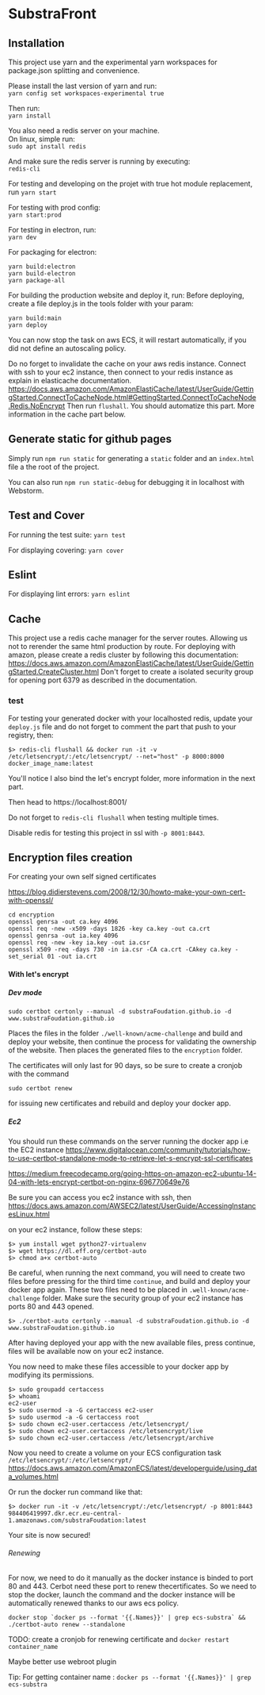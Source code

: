 # SubstraFront

## Installation

This project use yarn and the experimental yarn workspaces for package.json splitting and convenience.

Please install the last version of yarn and run:<br/>
`yarn config set workspaces-experimental true`

Then run:<br/>
`yarn install`

You also need a redis server on your machine.<br/>
On linux, simple run:<br/>
`sudo apt install redis`

And make sure the redis server is running by executing:<br/>
`redis-cli`


For testing and developing on the projet with true hot module replacement, run
`yarn start`

For testing with prod config:<br/>
`yarn start:prod`

For testing in electron, run:<br/>
`yarn dev`

For packaging for electron:
```
yarn build:electron
yarn build-electron
yarn package-all
```

For building the production website and deploy it, run:
Before deploying, create a file deploy.js in the tools folder with your param:
```
yarn build:main
yarn deploy
```

You can now stop the task on aws ECS, it will restart automatically, if you did not define an autoscaling policy.

Do no forget to invalidate the cache on your aws redis instance.
Connect with ssh to your ec2 instance, then connect to your redis instance as explain in elasticache documentation.
https://docs.aws.amazon.com/AmazonElastiCache/latest/UserGuide/GettingStarted.ConnectToCacheNode.html#GettingStarted.ConnectToCacheNode.Redis.NoEncrypt
Then run `flushall`. You should automatize this part.
More information in the cache part below.

## Generate static for github pages

Simply run `npm run static` for generating a `static` folder and an `index.html` file a the root of the project.

You can also run `npm run static-debug` for debugging it in localhost with Webstorm.

## Test and Cover

For running the test suite:
`yarn test`

For displaying covering:
`yarn cover`


## Eslint

For displaying lint errors:
`yarn eslint`

## Cache

This project use a redis cache manager for the server routes. Allowing us not to rerender the same html production by route.
For deploying with amazon, please create a redis cluster by following this documentation:
https://docs.aws.amazon.com/AmazonElastiCache/latest/UserGuide/GettingStarted.CreateCluster.html
Don't forget to create a isolated security group for opening port 6379 as described in the documentation.

### test
For testing your generated docker with your localhosted redis, update your `deploy.js` file and do not forget to comment the part that push to your registry, then:
```shell
$> redis-cli flushall && docker run -it -v /etc/letsencrypt/:/etc/letsencrypt/ --net="host" -p 8000:8000 docker_image_name:latest
```

You'll notice I also bind the let's encrypt folder, more information in the next part.

Then head to https://localhost:8001/

Do not forget to `redis-cli flushall` when testing multiple times.

Disable redis for testing this project in ssl with `-p 8001:8443`.

## Encryption files creation

For creating your own self signed certificates

https://blog.didierstevens.com/2008/12/30/howto-make-your-own-cert-with-openssl/
```shell
cd encryption
openssl genrsa -out ca.key 4096
openssl req -new -x509 -days 1826 -key ca.key -out ca.crt
openssl genrsa -out ia.key 4096
openssl req -new -key ia.key -out ia.csr
openssl x509 -req -days 730 -in ia.csr -CA ca.crt -CAkey ca.key -set_serial 01 -out ia.crt
```


#### With let's encrypt

##### Dev mode

```shell
sudo certbot certonly --manual -d substraFoudation.github.io -d www.substraFoudation.github.io
```

Places the files in the folder `./well-known/acme-challenge` and build and deploy your website, then continue the process for validating the ownership of the website.
Then places the generated files to the `encryption` folder.

The certificates will only last for 90 days, so be sure to create a cronjob with the command
```shell
sudo certbot renew
```
for issuing new certificates and rebuild and deploy your docker app.

##### Ec2

You should run these commands on the server running the docker app i.e the EC2 instance
https://www.digitalocean.com/community/tutorials/how-to-use-certbot-standalone-mode-to-retrieve-let-s-encrypt-ssl-certificates

https://medium.freecodecamp.org/going-https-on-amazon-ec2-ubuntu-14-04-with-lets-encrypt-certbot-on-nginx-696770649e76

Be sure you can access you ec2 instance with ssh, then
https://docs.aws.amazon.com/AWSEC2/latest/UserGuide/AccessingInstancesLinux.html

on your ec2 instance, follow these steps:
```shell
$> yum install wget python27-virtualenv
$> wget https://dl.eff.org/certbot-auto
$> chmod a+x certbot-auto
```
Be careful, when running the next command, you will need to create two files before pressing for the third time `continue`, and build and deploy your docker app again. 
These two files need to be placed in `.well-known/acme-challenge` folder.
Make sure the security group of your ec2 instance has ports 80 and 443 opened.
```shell
$> ./certbot-auto certonly --manual -d substraFoudation.github.io -d www.substraFoudation.github.io
```

After having deployed your app with the new available files, press continue, files will be available now on your ec2 instance.

You now need to make these files accessible to your docker app by modifying its permissions.
```shell
$> sudo groupadd certaccess
$> whoami
ec2-user
$> sudo usermod -a -G certaccess ec2-user
$> sudo usermod -a -G certaccess root
$> sudo chown ec2-user.certaccess /etc/letsencrypt/
$> sudo chown ec2-user.certaccess /etc/letsencrypt/live
$> sudo chown ec2-user.certaccess /etc/letsencrypt/archive
```

Now you need to create a volume on your ECS configuration task `/etc/letsencrypt/:/etc/letsencrypt/`
https://docs.aws.amazon.com/AmazonECS/latest/developerguide/using_data_volumes.html

Or run the docker run command like that:
```shell
$> docker run -it -v /etc/letsencrypt/:/etc/letsencrypt/ -p 8001:8443 984406419997.dkr.ecr.eu-central-1.amazonaws.com/substraFoudation:latest
```

Your site is now secured!

###### Renewing

For now, we need to do it manually as the docker instance is binded to port 80 and 443. Cerbot need these port to renew thecertificates.
So we need to stop the docker, launch the command and the docker instance will be automatically renewed thanks to our aws ecs policy.

```shell
docker stop `docker ps --format '{{.Names}}' | grep ecs-substra` && ./certbot-auto renew --standalone
```
 
TODO: create a cronjob for renewing certificate and `docker restart container_name`

Maybe better use webroot plugin

Tip: For getting container name : `docker ps --format '{{.Names}}' | grep ecs-substra`
